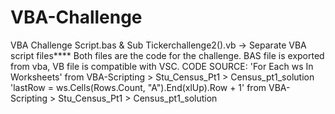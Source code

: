 # VBA-Challenge
VBA Challenge Script.bas & Sub Tickerchallenge2().vb -> Separate VBA script files****
  Both files are the code for the challenge. BAS file is exported from vba, VB file is compatible with VSC.
CODE SOURCE: 
'For Each ws In Worksheets' from VBA-Scripting > Stu_Census_Pt1 > Census_pt1_solution
'lastRow = ws.Cells(Rows.Count, "A").End(xlUp).Row + 1' from VBA-Scripting > Stu_Census_Pt1 > Census_pt1_solution
